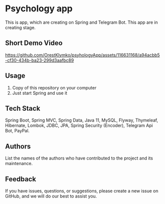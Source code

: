 
# Psychology app

This is app, which are creating on Spring and Telegram Bot.
This app are in creating stage.

## Short Demo Video
https://github.com/OrestKlymko/psyhologyApp/assets/116631168/a94acbb5-cf30-434b-ba23-299d3aafbc89

## Usage

1) Copy of this repository on your computer
2) Just start Spring and use it

## Tech Stack

Spring Boot, Spring MVC, Spring Data, Java 11, MySQL,  Flyway, Thymeleaf, Hibernate, Lombok, JDBC, JPA, Spring Security (Encoder), Telegram Api Bot, PayPal.


## Authors

List the names of the authors who have contributed to the project and its maintenance.


## Feedback

If you have issues, questions, or suggestions, please create a new issue on GitHub, and we will do our best to assist you.

